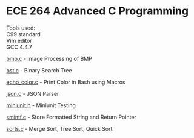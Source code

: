 # ECE 264 Advanced C Programming

Tools used:  
C99 standard  
Vim editor  
GCC 4.4.7  

[bmp.c](https://github.com/Andrew-Gan/ece-undergrad/blob/master/Advanced-C-Programming/bmp.c) - Image Processing of BMP
  
[bst.c](https://github.com/Andrew-Gan/ece-undergrad/blob/master/Advanced-C-Programming/bst.c) - Binary Search Tree  

[echo_color.c](https://github.com/Andrew-Gan/ece-undergrad/blob/master/Advanced-C-Programming/echo_color.c) - Print Color in Bash using Macros

[json.c](https://github.com/Andrew-Gan/ece-undergrad/blob/master/Advanced-C-Programming/json.c) - JSON Parser  
  
[miniunit.h](https://github.com/Andrew-Gan/ece-undergrad/blob/master/Advanced-C-Programming/miniunit.h) - Miniunit Testing  
  
[smintf.c](https://github.com/Andrew-Gan/ece-undergrad/blob/master/Advanced-C-Programming/smintf.c) - Store Formatted String and Return Pointer  
  
[sorts.c](https://github.com/Andrew-Gan/ece-undergrad/blob/master/Advanced-C-Programming/sorts.c) - Merge Sort, Tree Sort, Quick Sort  
